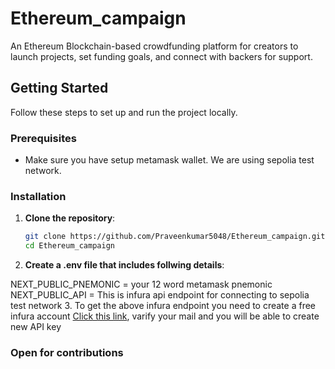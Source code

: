 # Ethereum_campaign
An Ethereum Blockchain-based crowdfunding platform for creators to launch projects, set funding goals, and connect with backers for support. 

## Getting Started
Follow these steps to set up and run the project locally.
### Prerequisites
- Make sure you have setup metamask wallet. We are using sepolia test network.

### Installation
1. **Clone the repository**:
   ```bash
   git clone https://github.com/Praveenkumar5048/Ethereum_campaign.git
   cd Ethereum_campaign
2. **Create a .env file that includes follwing details**:

  NEXT_PUBLIC_PNEMONIC = your 12 word metamask pnemonic
  NEXT_PUBLIC_API = This is infura api endpoint for connecting to sepolia test network
3. To get the above infura endpoint you need to create a free infura account [Click this link](https://app.infura.io/register), varify your mail and you will be able to create new API key 
### Open for contributions
